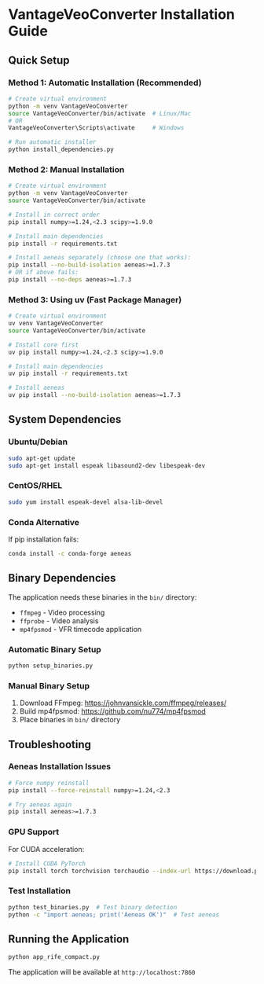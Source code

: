 # VantageVeoConverter Installation Guide

## Quick Setup

### Method 1: Automatic Installation (Recommended)
```bash
# Create virtual environment
python -m venv VantageVeoConverter
source VantageVeoConverter/bin/activate  # Linux/Mac
# OR
VantageVeoConverter\Scripts\activate     # Windows

# Run automatic installer
python install_dependencies.py
```

### Method 2: Manual Installation
```bash
# Create virtual environment
python -m venv VantageVeoConverter
source VantageVeoConverter/bin/activate

# Install in correct order
pip install numpy>=1.24,<2.3 scipy>=1.9.0

# Install main dependencies
pip install -r requirements.txt

# Install aeneas separately (choose one that works):
pip install --no-build-isolation aeneas>=1.7.3
# OR if above fails:
pip install --no-deps aeneas>=1.7.3
```

### Method 3: Using uv (Fast Package Manager)
```bash
# Create virtual environment
uv venv VantageVeoConverter
source VantageVeoConverter/bin/activate

# Install core first
uv pip install numpy>=1.24,<2.3 scipy>=1.9.0

# Install main dependencies
uv pip install -r requirements.txt

# Install aeneas
uv pip install --no-build-isolation aeneas>=1.7.3
```

## System Dependencies

### Ubuntu/Debian
```bash
sudo apt-get update
sudo apt-get install espeak libasound2-dev libespeak-dev
```

### CentOS/RHEL
```bash
sudo yum install espeak-devel alsa-lib-devel
```

### Conda Alternative
If pip installation fails:
```bash
conda install -c conda-forge aeneas
```

## Binary Dependencies

The application needs these binaries in the `bin/` directory:
- `ffmpeg` - Video processing
- `ffprobe` - Video analysis  
- `mp4fpsmod` - VFR timecode application

### Automatic Binary Setup
```bash
python setup_binaries.py
```

### Manual Binary Setup
1. Download FFmpeg: https://johnvansickle.com/ffmpeg/releases/
2. Build mp4fpsmod: https://github.com/nu774/mp4fpsmod
3. Place binaries in `bin/` directory

## Troubleshooting

### Aeneas Installation Issues
```bash
# Force numpy reinstall
pip install --force-reinstall numpy>=1.24,<2.3

# Try aeneas again
pip install aeneas>=1.7.3
```

### GPU Support
For CUDA acceleration:
```bash
# Install CUDA PyTorch
pip install torch torchvision torchaudio --index-url https://download.pytorch.org/whl/cu118
```

### Test Installation
```bash
python test_binaries.py  # Test binary detection
python -c "import aeneas; print('Aeneas OK')"  # Test aeneas
```

## Running the Application
```bash
python app_rife_compact.py
```

The application will be available at `http://localhost:7860`
